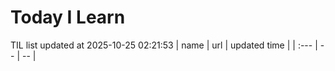 # Today I Learn 
TIL list updated at 2025-10-25 02:21:53
| name | url | updated time |
| :--- | -- | -- |
